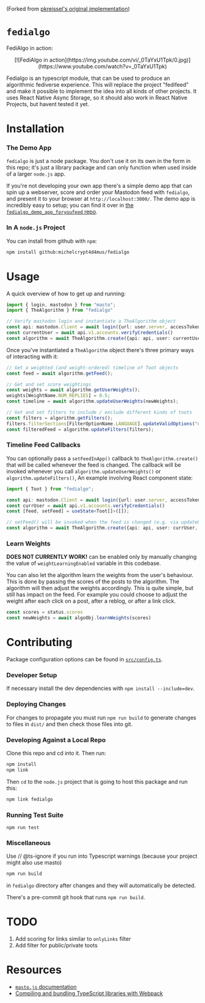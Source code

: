 <!-- [![Fedialgo Build and Test](https://github.com/pkreissel/fedialgo/actions/workflows/CI.yaml/badge.svg)](https://github.com/pkreissel/fedialgo/actions/workflows/CI.yaml) -->

(Forked from [pkreissel's original implementation](https://github.com/pkreissel/fedialgo))

# `fedialgo`
FediAlgo in action:

<div align="center">
    [![FediAlgo in action](https://img.youtube.com/vi/_0TaYxU1Tpk/0.jpg)](https://www.youtube.com/watch?v=_0TaYxU1Tpk)
</div>
<!-- https://www.youtube.com/watch?v=_0TaYxU1Tpk -->

Fedialgo is an typescript module, that can be used to produce an algorithmic fediverse experience. This will replace the project "fedifeed" and make it possible to implement the idea into all kinds of other projects. It uses React Native Async Storage, so it should also work in React Native Projects, but havent tested it yet.


# Installation
### The Demo App
`fedialgo` is just a node package. You don't use it on its own in the form in this repo; it's just a library package and can only function when used inside of a larger `node.js` app.

If you're not developing your own app there's a simple demo app that can spin up a webserver, score and order your Mastodon feed with `fedialgo`, and present it to your browser at `http://localhost:3000/`. The demo app is incredibly easy to setup; you can find it over in [the `fedialgo_demo_app_foryoufeed` repo](https://github.com/michelcrypt4d4mus/fedialgo_demo_app_foryoufeed).

### In A `node.js` Project
You can install from github with `npm`:

```bash
npm install github:michelcrypt4d4mus/fedialgo
```

# Usage
A quick overview of how to get up and running:

```typescript
import { login, mastodon } from "masto";
import { TheAlgorithm } from "fedialgo"

// Verify mastodon login and instantiate a TheAlgorithm object
const api: mastodon.Client = await login({url: user.server, accessToken: user.access_token});
const currentUser = await api.v1.accounts.verifyCredentials()
const algorithm = await TheAlgorithm.create({api: api, user: currentUser})
```

Once you've instantiated a `TheAlgorithm` object there's three primary ways of interacting with it:

```typescript
// Get a weighted (and weight-ordered) timeline of Toot objects
const feed = await algorithm.getFeed();

// Get and set score weightings
const weights = await algorithm.getUserWeights();
weights[WeightName.NUM_REPLIES] = 0.5;
const timeline = await algorithm.updateUserWeights(newWeights);

// Get and set filters to include / exclude different kinds of toots
const filters = algorithm.getFilters();
filters.filterSections[FilterOptionName.LANGUAGE].updateValidOptions("de", true);
const filteredFeed = algorithm.updateFilters(filters);
```

### Timeline Feed Callbacks
You can optionally pass a `setFeedInApp()` callback to `TheAlgorithm.create()` that will be called whenever the feed is changed. The callback will be invoked whenever you call `algorithm.updateUserWeights()` or `algorithm.updateFilters()`, An example involving React component state:

```typescript
import { Toot } from "fedialgo";

const api: mastodon.Client = await login({url: user.server, accessToken: user.access_token});
const currUser = await api.v1.accounts.verifyCredentials()
const [feed, setFeed] = useState<Toot[]>([]);

// setFeed() will be invoked when the feed is changed (e.g. via updateUserWeights() or updateFilters())
const algorithm = await TheAlgorithm.create({api: api, user: currUser, setFeedInApp: setFeed})
```

### Learn Weights
**DOES NOT CURRENTLY WORK!** can be enabled only by manually changing the value of `weightLearningEnabled` variable in this codebase.

You can also let the algorithm learn the weights from the user's behaviour. This is done by passing the scores of the posts to the algorithm. The algorithm will then adjust the weights accordingly. This is quite simple, but still has impact on the feed. For example you could choose to adjust the weight after each click on a post, after a reblog, or after a link click.

```typescript
const scores = status.scores
const newWeights = await algoObj.learnWeights(scores)
```


# Contributing
Package configuration options can be found in [`src/config.ts`](src/config.ts).

### Developer Setup
If necessary install the dev dependencies with `npm install --include=dev`.

### Deploying Changes
For changes to propagate you must run `npm run build` to generate changes to files in `dist/` and then check those files into git.

### Developing Against a Local Repo
Clone this repo and cd into it. Then run:

```bash
npm install
npm link
```

Then `cd` to the `node.js` project that is going to host this package and run this:
```bash
npm link fedialgo
```

### Running Test Suite
`npm run test`

### Miscellaneous
Use // @ts-ignore if you run into Typescript warnings (because your project might also use masto)

```bash
npm run build
```
in `fedialgo` directory after changes and they will automatically be detected.

There's a pre-commit git hook that runs `npm run build`.


# TODO
1. Add scoring for links similar to `onlyLinks` filter
1. Add filter for public/private toots


# Resources
* [`masto.js` documentation](https://neet.github.io/masto.js)
* [Compiling and bundling TypeScript libraries with Webpack](https://marcobotto.com/blog/compiling-and-bundling-typescript-libraries-with-webpack/)
